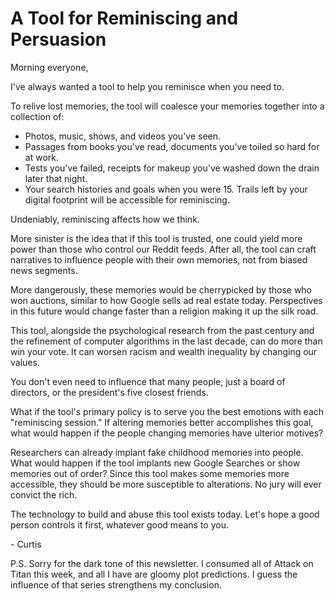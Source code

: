 # A Tool for Reminiscing and Persuasion

Morning everyone,

I've always wanted a tool to help you reminisce when you need to.

To relive lost memories, the tool will coalesce your memories together into a collection of:

- Photos, music, shows, and videos you've seen.
- Passages from books you've read, documents you've toiled so hard for at work.
- Tests you've failed, receipts for makeup you've washed down the drain later that night.
- Your search histories and goals when you were 15.
Trails left by your digital footprint will be accessible for reminiscing.


Undeniably, reminiscing affects how we think.

More sinister is the idea that if this tool is trusted, one could yield more power than those who control our Reddit feeds. After all, the tool can craft narratives to influence people with their own memories, not from biased news segments.

More dangerously, these memories would be cherrypicked by those who won auctions, similar to how Google sells ad real estate today. Perspectives in this future would change faster than a religion making it up the silk road.

This tool, alongside the psychological research from the past century and the refinement of computer algorithms in the last decade, can do more than win your vote. It can worsen racism and wealth inequality by changing our values.

You don't even need to influence that many people, just a board of directors, or the president's five closest friends.

What if the tool's primary policy is to serve you the best emotions with each "reminiscing session." If altering memories better accomplishes this goal, what would happen if the people changing memories have ulterior motives?

Researchers can already implant fake childhood memories into people. What would happen if the tool implants new Google Searches or show memories out of order? Since this tool makes some memories more accessible, they should be more susceptible to alterations. No jury will ever convict the rich.

The technology to build and abuse this tool exists today. Let's hope a good person controls it first, whatever good means to you.


\- Curtis


P.S. Sorry for the dark tone of this newsletter. I consumed all of Attack on Titan this week, and all I have are gloomy plot predictions. I guess the influence of that series strengthens my conclusion.